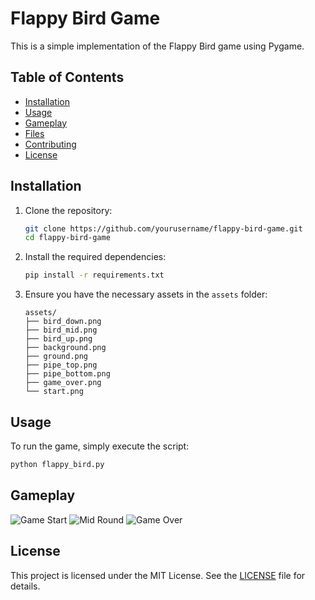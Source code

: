# Flappy Bird Game

This is a simple implementation of the Flappy Bird game using Pygame.

## Table of Contents
- [Installation](#installation)
- [Usage](#usage)
- [Gameplay](#gameplay)
- [Files](#files)
- [Contributing](#contributing)
- [License](#license)

## Installation

1. Clone the repository:
    ```sh
    git clone https://github.com/yourusername/flappy-bird-game.git
    cd flappy-bird-game
    ```

2. Install the required dependencies:
    ```sh
    pip install -r requirements.txt
    ```

3. Ensure you have the necessary assets in the `assets` folder:
    ```
    assets/
    ├── bird_down.png
    ├── bird_mid.png
    ├── bird_up.png
    ├── background.png
    ├── ground.png
    ├── pipe_top.png
    ├── pipe_bottom.png
    ├── game_over.png
    └── start.png
    ```

## Usage

To run the game, simply execute the script:
```sh
python flappy_bird.py
```
## Gameplay
![Game Start](https://github.com/user-attachments/assets/b5dbfe29-3e0f-4c26-bb65-1e05b51bd7b1)
![Mid Round](https://github.com/user-attachments/assets/bc9ae13b-d650-4d2a-94fc-847b39f79065)
![Game Over](https://github.com/user-attachments/assets/4c2f50ed-3e30-48c6-9a18-f2008d6a0f96)

## License

This project is licensed under the MIT License. See the [LICENSE](LICENSE) file for details.
